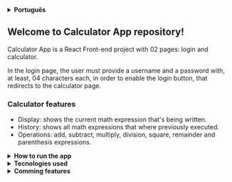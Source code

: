 <details>
  <summary><strong>Português</strong></summary><br />
  
## Bem vindo(a) ao repositório Calculator-App!
  
Calculator App é um Projeto React Front-end com 02 páginas: login e calculator.
  
Na página de login, o usuário precisa prover um nome de usuário e senha com, pelo menos, 04 caractéres cada, para habilitar o botão de login, que redireciona para a página da calculadora.
  
### Funcionalidades da calculadora

- Display: mostra a expressão matemática que esta sendo atualmente escrita.
- History: mostra todas as expressões matemáticas previamente executadas.
- Operações: adicionar, subtrair, multiplicar, potência ao quadrado, resto e expressões com parênteses.

### Como iniciar a aplicação

1. Clone o repositório.

  - `git clone git@github.com:FernandoCavalcantii/Calculator-App.git`
  
  2. Entre na pasta clonada.
  
  - `cd Calculator-App`

  3. Instale as dependências.

  - `npm install`

  4. iniciar.
  
  - `npm start`  
  
### Tecnologias utilizadas
  
  - JavaScript.
  - React.
  - CSS.
  - HTML.
  
### Em breve
  
- Raiz quadrada.

</details>  

## Welcome to Calculator App repository!

Calculator App is a React Front-end project with 02 pages: login and calculator.

In the login page, the user must provide a username and a password with, at least, 04 characters each, in order to enable the login button, that redirects to the calculator page.

### Calculator features

- Display: shows the current math expression that's being written.
- History: shows all math expressions that where previously executed.
- Operations: add, subtract, multiply, division, square, remainder and parenthesis expressions.

<details>
  <summary><strong>How to run the app</strong></summary><br />

  1. Clone the repository.

  - `git clone git@github.com:FernandoCavalcantii/calculator-app.git`
  
  2. Enter in the folder you just cloned.
  
  - `cd Calculator-App`

  3. Install dependencies.

  - `npm install`

  4. Start.
  
  - `npm start`
</details>

<details>
<summary><strong>Tecnologies used</strong></summary><br />

- JavaScript.
- React.
- CSS.
- HTML.
</details>


<details>
<summary><strong>Comming features</strong></summary><br />

- Square root.
</details>
